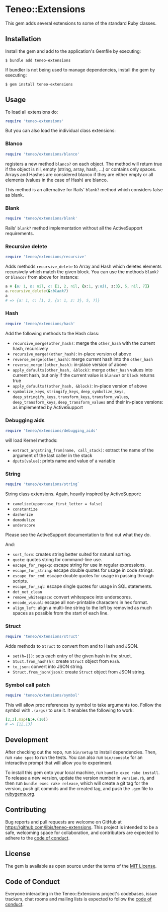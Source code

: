 # Teneo::Extensions

This gem adds several extensions to some of the standard Ruby classes.

## Installation

Install the gem and add to the application's Gemfile by executing:

    $ bundle add teneo-extensions

If bundler is not being used to manage dependencies, install the gem by executing:

    $ gem install teneo-extensions

## Usage

To load all extensions do:

```ruby
require 'teneo-extensions'
```

But you can also load the individual class extensions:

### Blanco

```ruby
require 'teneo/extensions/blanco'
```

registers a new method `blanco?` on each object. The method will return true if the object is nil, empty (string, array, hash, ...) or contains only spaces. Arrays and Hashes are considered blanco if they are either empty or all elements (values in the case of Hash) are blanco.

This method is an alternative for Rails' `blank?` method which considers false as blank.

### Blank

```ruby
require 'teneo/extensions/blank'
```

Rails' `blank?` method implementation without all the ActiveSupport requirements.

### Recursive delete

```ruby
require 'teneo/extensions/recursive'
```

Adds methods `recursive_delete` to Array and Hash which deletes elements recursively which match the given block. You can use the methods `blank?` or `blanco?` from above for instance:

```ruby
a = {a: 1, b: nil, c: [1, 2, nil, {x:1, y:nil, z:3}, 5, nil, 7]}
a.recursive_delete(&:blank?)
a
# => {a: 1, c: [1, 2, {x: 1, z: 3}, 5, 7]}
```

### Hash

```ruby
require 'teneo/extensions/hash'
```

Add the following methods to the Hash class:

- `recursive_merge(other_hash)`: merge the `other_hash` with the current hash, recursively
- `recursive_merge!(other_hash)`: in-place version of above
- `reverse_merge(other_hash)`: merge current hash into the `other_hash`
- `reverse_merge!(other_hash)`: in-place version of above
- `apply_defaults(other_hash, &block)`: merge `other_hash` values into current hash, but only if the current value is `blanco?` or `block` returns true
- `apply_defaults!(other_hash, &block)`: in-place version of above
- `symbolize_keys`, `stringify_keys`, `deep_symbolize_keys`, `deep_stringify_keys`, `transform_keys`, `transform_values`, `deep_transform_keys`, `deep_transform_values` and their in-place versions: as implemented by ActiveSupport

### Debugging aids

```ruby
require 'teneo/extensions/debugging_aids'
```

will load Kernel methods:
- `extract_argstring_from(name, call_stack)`: extract the name of the argument of the last caller in the stack
- `dputs(value)`: prints name and value of a variable

### String

```ruby
require 'teneo/extensions/string`
```

String class extensions. Again, heavily inspired by ActiveSupport:

- `camelize(uppercase_first_letter = false)`
- `constantize`
- `dasherize`
- `demodulize`
- `underscore`

Please see the ActiveSupport documentation to find out what they do.

And:

- `sort_form`: creates string better suited for natural sorting.
- `quote`: quotes string for command-line use.
- `escape_for_regexp`: escape string for use in regular expressions.
- `escape_for_string`: escape double quotes for usage in code strings.
- `escape_for_cmd`: escape double quotes for usage in passing through scripts.
- `escape_for_sql`: escape single quotes for usage in SQL statements.
- `dot_net_clean`
- `remove_whitespace`: convert whitespace into underscores.
- `encode_visual`: escape all non-printable characters in hex format.
- `align_left`: align a multi-line string to the left by removind as much spaces as possible from the start of each line.

### Struct

```ruby
require 'teneo/extensions/struct'
```

Adds methods to `Struct` to convert from and to Hash and JSON.

- `set(h={})`: sets each entry of the given hash in the struct.
- `Stuct.from_hash(h)`: create `Struct` object from `Hash`.
- `to_json`: convert into JSON string.
- `Struct.from_json(json)`: create `Struct` object from JSON string.


### Symbol call patch

```ruby
require 'teneo/extensions/symbol'
```

This will allow proc references by symbol to take arguments too. Follow the symbol with `.(args)` to use it. It enables the following to work:

```ruby
[2,3].map(&:+.(10))
# => [12,13]
```

## Development

After checking out the repo, run `bin/setup` to install dependencies. Then, run `rake spec` to run the tests. You can also run `bin/console` for an interactive prompt that will allow you to experiment.

To install this gem onto your local machine, run `bundle exec rake install`. To release a new version, update the version number in `version.rb`, and then run `bundle exec rake release`, which will create a git tag for the version, push git commits and the created tag, and push the `.gem` file to [rubygems.org](https://rubygems.org).

## Contributing

Bug reports and pull requests are welcome on GitHub at https://github.com/libis/teneo-extensions. This project is intended to be a safe, welcoming space for collaboration, and contributors are expected to adhere to the [code of conduct](https://github.com/libis/teneo-extensions/blob/main/CODE_OF_CONDUCT.md).

## License

The gem is available as open source under the terms of the [MIT License](https://opensource.org/licenses/MIT).

## Code of Conduct

Everyone interacting in the Teneo::Extensions project's codebases, issue trackers, chat rooms and mailing lists is expected to follow the [code of conduct](https://github.com/libis/teneo-extensions/blob/main/CODE_OF_CONDUCT.md).
